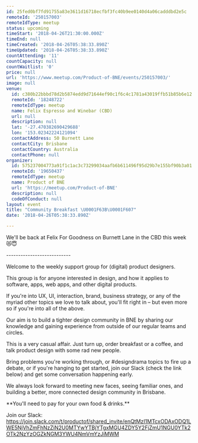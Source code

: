 ```yaml
---
id: 25fed0bf7fd91755a83e3611d16718ecfbf3fc40b9ee0140d4a06cadddbd2e5c
remoteId: '250157003'
remoteIdType: meetup
status: upcoming
timeStart: '2018-04-26T21:30:00.000Z'
timeEnd: null
timeCreated: '2018-04-26T05:38:33.890Z'
timeUpdated: '2018-04-26T05:38:33.890Z'
countAttending: '11'
countCapacity: null
countWaitlist: '0'
price: null
url: 'https://www.meetup.com/Product-of-BNE/events/250157003/'
image: null
venue:
  id: c380b22bbbd78d2b5874edd9d71644ef90c1f6c4c1781a43019ffb51b85b6e12
  remoteId: '18248722'
  remoteIdType: meetup
  name: Felix Espresso and Winebar (CBD)
  url: null
  description: null
  lat: '-27.470382690429688'
  lon: '153.02342224121094'
  contactAddress: 50 Burnett Lane
  contactCity: Brisbane
  contactCountry: Australia
  contactPhone: null
organizer:
  id: 575237004773a91f1c1ac3c73299034aafb6b611496f95d29b7e155bf90b3a01
  remoteId: '19650437'
  remoteIdType: meetup
  name: Product of BNE
  url: 'https://meetup.com/Product-of-BNE'
  description: null
  codeOfConduct: null
layout: event
title: "Community Breakfast \U0001F63B\U0001F607"
date: '2018-04-26T05:38:33.890Z'

---
```

<p>We'll be back at Felix For Goodness on Burnett Lane in the CBD this week 😻😇</p> <p>---------------------------</p> <p>Welcome to the weekly support group for (digital) product designers.</p> <p>This group is for anyone interested in design, and how it applies to software, apps, web apps, and other digital products.</p> <p>If you're into UX, UI, interaction, brand, business strategy, or any of the myriad other topics we love to talk about, you'll fit right in – but even more so if you're into all of the above.</p> <p>Our aim is to build a tighter design community in BNE by sharing our knowledge and gaining experience from outside of our regular teams and circles.</p> <p>This is a very casual affair. Just turn up, order breakfast or a coffee, and talk product design with some rad new people.</p> <p>Bring problems you're working through, or #designdrama topics to fire up a debate, or if you're hanging to get started, join our Slack (check the link below) and get some conversation happening early.</p> <p>We always look forward to meeting new faces, seeing familiar ones, and building a better, more connected design community in Brisbane.</p> <p>**You'll need to pay for your own food &amp; drinks.**</p> <p>Join our Slack: <a href="https://join.slack.com/t/productof/shared_invite/enQtMzI1MTcxODAxODQ1LWE5NjVhZmFhNzZiN2U0MTYwYTBjYTgxMGU4ZDY5Y2FjZmU1NGU0YTk2OTk2NzYzOGZkNGM3YWU4NmVmYzJiMWM" class="linkified">https://join.slack.com/t/productof/shared_invite/enQtMzI1MTcxODAxODQ1LWE5NjVhZmFhNzZiN2U0MTYwYTBjYTgxMGU4ZDY5Y2FjZmU1NGU0YTk2OTk2NzYzOGZkNGM3YWU4NmVmYzJiMWM</a></p>
